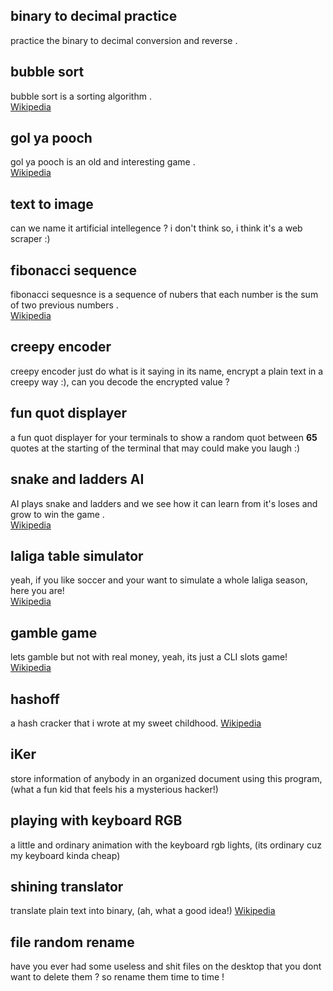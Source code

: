 ## binary to decimal practice
practice the binary to decimal conversion and reverse .

## bubble sort
bubble sort is a sorting algorithm . <br> [Wikipedia](https://en.wikipedia.org/wiki/Bubble_sort)

## gol ya pooch 
gol ya pooch is an old and interesting game . <br> [Wikipedia](https://fa.wikipedia.org/wiki/%DA%AF%D9%84_%DB%8C%D8%A7_%D9%BE%D9%88%DA%86)

## text to image
can we name it artificial intellegence ? i don't think so, i think it's a web scraper :)

## fibonacci sequence
fibonacci sequesnce is a sequence of nubers that each number is the sum of two previous numbers . <br> [Wikipedia](https://en.wikipedia.org/wiki/Fibonacci_sequence) 

## creepy encoder
creepy encoder just do what is it saying in its name, encrypt a plain text in a creepy way :), can you decode the encrypted value ?

## fun quot displayer
a fun quot displayer for your terminals to show a random quot between <strong>65</strong> quotes at the starting of the terminal that may could make you laugh :)

## snake and ladders AI
AI plays snake and ladders and we see how it can learn from it's loses and grow to win the game . <br> [Wikipedia](https://en.wikipedia.org/wiki/Snakes_and_ladders)

## laliga table simulator
yeah, if you like soccer and your want to simulate a whole laliga season, here you are! <br> [Wikipedia](https://en.wikipedia.org/wiki/La_Liga)

## gamble game
lets gamble but not with real money, yeah, its just a CLI slots game! <br> [Wikipedia](https://en.wikipedia.org/wiki/Slot_machine)

## hashoff
a hash cracker that i wrote at my sweet childhood. [Wikipedia](https://en.wikipedia.org/wiki/Hash)

## iKer
store information of anybody in an organized document using this program, (what a fun kid that feels his a mysterious hacker!)

## playing with keyboard RGB
a little and ordinary animation with the keyboard rgb lights, (its ordinary cuz my keyboard  kinda cheap)

## shining translator
translate plain text into binary, (ah, what a good idea!) [Wikipedia](https://en.wikipedia.org/wiki/Binary)

## file random rename
have you ever had some useless and shit files on the desktop that you dont want to delete them ? so rename them time to time !
